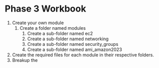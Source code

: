# Phase 3 Workbook
1. Create your own module
   1. Create a folder named modules
      1. Create a sub-folder named ec2
      2. Create a sub-folder named networking
      3. Create a sub-folder named security_groups
      4. Create a sub-folder named ami_amazon2023
2. Create the required files for each module in their respective folders.
3. Breakup the 